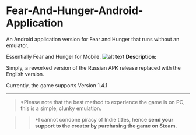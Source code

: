 # Fear-And-Hunger-Android-Application
An Android application version for Fear and Hunger that runs without an emulator. 

Essentially Fear and Hunger for Mobile.
![alt text](https://files.catbox.moe/7ghcwg.jpg)
**Description:**

Simply, a reworked version of the Russian APK release replaced with the English version. 

Currently, the game supports Version 1.4.1 


_____________


> *Please note that the best method to experience the game is on PC, this is a simple, clunky emulation.

>> *I cannot condone piracy of Indie titles, hence **send your support to the creator by purchasing the game on Steam.**
